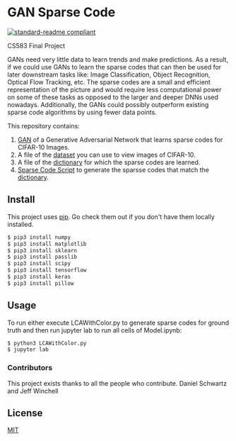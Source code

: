 # GAN Sparse Code

[![standard-readme compliant](https://img.shields.io/badge/readme%20style-standard-brightgreen.svg?style=flat-square)](https://github.com/RichardLitt/standard-readme)

CS583 Final Project  

GANs need very little data to learn trends and make predictions. As a result, if we could use GANs to learn the sparse codes that can then be used for later downstream tasks like: Image Classification, Object Recognition, Optical Flow Tracking, etc. The sparse codes are a small and efficient representation of the picture and would require less computational power on some of these tasks as opposed to the larger and deeper DNNs used nowadays. Additionally, the GANs could possibly outperform existing sparse code algorithms by using fewer data points.

This repository contains:

1. [GAN](Model.ipynb) of a Generative Adversarial Network that learns sparse codes for CIFAR-10 Images.
2. A file of the [dataset](test_batch) you can use to view images of CIFAR-10.
3. A file of the [dictionary](dictionary) for which the sparse codes are learned.
4. [Sparse Code Script](LCAWithColor.py) to generate the sparsse codes that match the [dictionary](dictionary).


## Install

This project uses [pip](https://pypi.org/). Go check them out if you don't have them locally installed.

```sh
$ pip3 install numpy  
$ pip3 install matplotlib  
$ pip3 install sklearn  
$ pip3 install passlib  
$ pip3 install scipy  
$ pip3 install tensorflow  
$ pip3 install keras  
$ pip3 install pillow  
```

## Usage

To run either execute LCAWithColor.py to generate sparse codes for ground truth and then run jupyter lab to run all cells of Model.ipynb:  

```sh
$ python3 LCAWithColor.py  
$ jupyter lab  
```

### Contributors

This project exists thanks to all the people who contribute. 
Daniel Schwartz and Jeff Winchell  

## License

[MIT](LICENSE)
